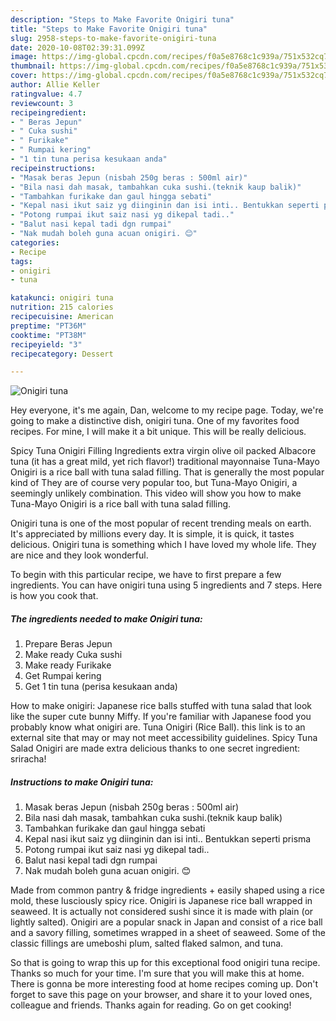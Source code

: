 ```yaml
---
description: "Steps to Make Favorite Onigiri tuna"
title: "Steps to Make Favorite Onigiri tuna"
slug: 2958-steps-to-make-favorite-onigiri-tuna
date: 2020-10-08T02:39:31.099Z
image: https://img-global.cpcdn.com/recipes/f0a5e8768c1c939a/751x532cq70/onigiri-tuna-recipe-main-photo.jpg
thumbnail: https://img-global.cpcdn.com/recipes/f0a5e8768c1c939a/751x532cq70/onigiri-tuna-recipe-main-photo.jpg
cover: https://img-global.cpcdn.com/recipes/f0a5e8768c1c939a/751x532cq70/onigiri-tuna-recipe-main-photo.jpg
author: Allie Keller
ratingvalue: 4.7
reviewcount: 3
recipeingredient:
- " Beras Jepun"
- " Cuka sushi"
- " Furikake"
- " Rumpai kering"
- "1 tin tuna perisa kesukaan anda"
recipeinstructions:
- "Masak beras Jepun (nisbah 250g beras : 500ml air)"
- "Bila nasi dah masak, tambahkan cuka sushi.(teknik kaup balik)"
- "Tambahkan furikake dan gaul hingga sebati"
- "Kepal nasi ikut saiz yg diinginin dan isi inti.. Bentukkan seperti prisma"
- "Potong rumpai ikut saiz nasi yg dikepal tadi.."
- "Balut nasi kepal tadi dgn rumpai"
- "Nak mudah boleh guna acuan onigiri. 😊"
categories:
- Recipe
tags:
- onigiri
- tuna

katakunci: onigiri tuna 
nutrition: 215 calories
recipecuisine: American
preptime: "PT36M"
cooktime: "PT38M"
recipeyield: "3"
recipecategory: Dessert

---
```



![Onigiri tuna](https://img-global.cpcdn.com/recipes/f0a5e8768c1c939a/751x532cq70/onigiri-tuna-recipe-main-photo.jpg)

Hey everyone, it's me again, Dan, welcome to my recipe page. Today, we're going to make a distinctive dish, onigiri tuna. One of my favorites food recipes. For mine, I will make it a bit unique. This will be really delicious.

Spicy Tuna Onigiri Filling Ingredients extra virgin olive oil packed Albacore tuna (it has a great mild, yet rich flavor!) traditional mayonnaise Tuna-Mayo Onigiri is a rice ball with tuna salad filling. That is generally the most popular kind of They are of course very popular too, but Tuna-Mayo Onigiri, a seemingly unlikely combination. This video will show you how to make Tuna-Mayo Onigiri is a rice ball with tuna salad filling.

Onigiri tuna is one of the most popular of recent trending meals on earth. It's appreciated by millions every day. It is simple, it is quick, it tastes delicious. Onigiri tuna is something which I have loved my whole life. They are nice and they look wonderful.


To begin with this particular recipe, we have to first prepare a few ingredients. You can have onigiri tuna using 5 ingredients and 7 steps. Here is how you cook that.

<!--inarticleads1-->

##### The ingredients needed to make Onigiri tuna:

1. Prepare  Beras Jepun
1. Make ready  Cuka sushi
1. Make ready  Furikake
1. Get  Rumpai kering
1. Get 1 tin tuna (perisa kesukaan anda)


How to make onigiri: Japanese rice balls stuffed with tuna salad that look like the super cute bunny Miffy. If you&#39;re familiar with Japanese food you probably know what onigiri are. Tuna Onigiri (Rice Ball). this link is to an external site that may or may not meet accessibility guidelines. Spicy Tuna Salad Onigiri are made extra delicious thanks to one secret ingredient: sriracha! 

<!--inarticleads2-->

##### Instructions to make Onigiri tuna:

1. Masak beras Jepun (nisbah 250g beras : 500ml air)
1. Bila nasi dah masak, tambahkan cuka sushi.(teknik kaup balik)
1. Tambahkan furikake dan gaul hingga sebati
1. Kepal nasi ikut saiz yg diinginin dan isi inti.. Bentukkan seperti prisma
1. Potong rumpai ikut saiz nasi yg dikepal tadi..
1. Balut nasi kepal tadi dgn rumpai
1. Nak mudah boleh guna acuan onigiri. 😊


Made from common pantry &amp; fridge ingredients + easily shaped using a rice mold, these lusciously spicy rice. Onigiri is Japanese rice ball wrapped in seaweed. It is actually not considered sushi since it is made with plain (or lightly salted). Onigiri are a popular snack in Japan and consist of a rice ball and a savory filling, sometimes wrapped in a sheet of seaweed. Some of the classic fillings are umeboshi plum, salted flaked salmon, and tuna. 

So that is going to wrap this up for this exceptional food onigiri tuna recipe. Thanks so much for your time. I'm sure that you will make this at home. There is gonna be more interesting food at home recipes coming up. Don't forget to save this page on your browser, and share it to your loved ones, colleague and friends. Thanks again for reading. Go on get cooking!
